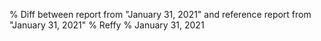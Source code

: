 % Diff between report from "January 31, 2021" and reference report from "January 31, 2021"
% Reffy
% January 31, 2021

